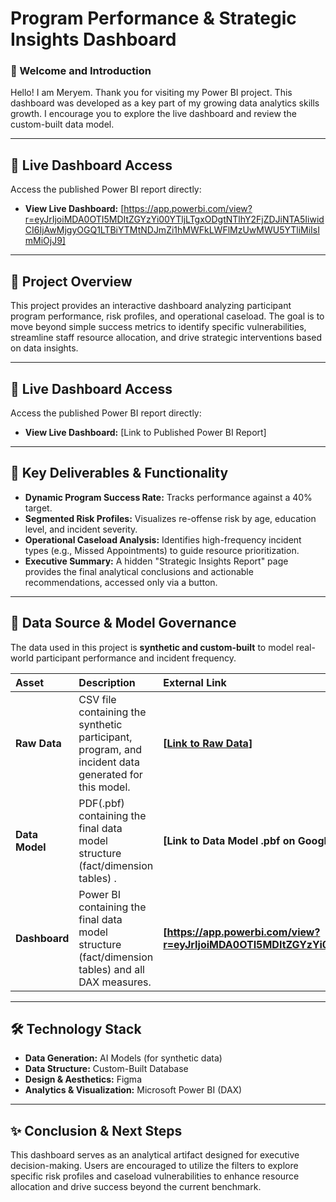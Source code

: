 # Program Performance & Strategic Insights Dashboard

### 👋 Welcome and Introduction

Hello! I am Meryem. Thank you for visiting my Power BI project. This dashboard was developed as a key part of my growing data analytics skills growth. I encourage you to explore the live dashboard and review the custom-built data model.

---

## 🔗 Live Dashboard Access

Access the published Power BI report directly:

* **View Live Dashboard:** [https://app.powerbi.com/view?r=eyJrIjoiMDA0OTI5MDItZGYzYi00YTljLTgxODgtNTlhY2FjZDJiNTA5IiwidCI6IjAwMjgyOGQ1LTBiYTMtNDJmZi1hMWFkLWFlMzUwMWU5YTliMiIsImMiOjJ9]
---

## 📝 Project Overview

This project provides an interactive dashboard analyzing participant program performance, risk profiles, and operational caseload. The goal is to move beyond simple success metrics to identify specific vulnerabilities, streamline staff resource allocation, and drive strategic interventions based on data insights.

---

## 🔗 Live Dashboard Access

Access the published Power BI report directly:

* **View Live Dashboard:** [Link to Published Power BI Report]

---

## 🔑 Key Deliverables & Functionality

* **Dynamic Program Success Rate:** Tracks performance against a 40% target.
* **Segmented Risk Profiles:** Visualizes re-offense risk by age, education level, and incident severity.
* **Operational Caseload Analysis:** Identifies high-frequency incident types (e.g., Missed Appointments) to guide resource prioritization.
* **Executive Summary:** A hidden "Strategic Insights Report" page provides the final analytical conclusions and actionable recommendations, accessed only via a button.

---

## 💾 Data Source & Model Governance

The data used in this project is **synthetic and custom-built** to model real-world participant performance and incident frequency.

| Asset | Description | External Link |
| :--- | :--- | :--- |
| **Raw Data** | CSV file containing the synthetic participant, program, and incident data generated for this model. | **[[Link to Raw Data](https://github.com/MeryemCiftciAly/Work_Share/tree/404bab0695efae05914f18711af106db63580449/Powerbi/Dashboards/Program_Performance/Dataset/Raw_Data)]** |
| **Data Model** | PDF(.pbf) containing the final data model structure (fact/dimension tables) . | **[Link to Data Model .pbf on Google Drive]** |
| **Dashboard** | Power BI containing the final data model structure (fact/dimension tables) and all DAX measures. | **[https://app.powerbi.com/view?r=eyJrIjoiMDA0OTI5MDItZGYzYi00YTljLTgxODgtNTlhY2FjZDJiNTA5IiwidCI6IjAwMjgyOGQ1LTBiYTMtNDJmZi1hMWFkLWFlMzUwMWU5YTliMiIsImMiOjJ9]** |

---

## 🛠️ Technology Stack

* **Data Generation:** AI Models (for synthetic data)
* **Data Structure:** Custom-Built Database
* **Design & Aesthetics:** Figma
* **Analytics & Visualization:** Microsoft Power BI (DAX)

---

## ✨ Conclusion & Next Steps

This dashboard serves as an analytical artifact designed for executive decision-making. Users are encouraged to utilize the filters to explore specific risk profiles and caseload vulnerabilities to enhance resource allocation and drive success beyond the current benchmark.
